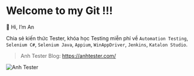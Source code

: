 # Welcome to my Git !!!

👋 Hi, I’m An

Chia sẻ kiến thức Tester, khóa học Testing miễn phí về `Automation Testing`, `Selenium C#`, `Selenium Java`, `Appium`, `WinAppDriver`, `Jenkins`, `Katalon Studio`.

> Anh Tester Blog: https://anhtester.com/

![Anh Tester](https://anhtester.com/uploads/logo/anhtester_logo_512.png)
